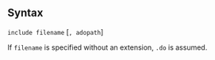 ## Syntax

`include filename` \[`, adopath`\]

If `filename` is specified without an extension, `.do` is assumed.
